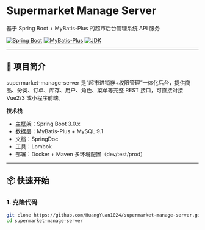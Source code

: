 # Supermarket Manage Server
基于 Spring Boot + MyBatis-Plus 的超市后台管理系统 API 服务

[![Spring Boot](https://img.shields.io/badge/Spring%20Boot-3.0.x-6DB33F?logo=springboot)](https://spring.io/projects/spring-boot)
[![MyBatis-Plus](https://img.shields.io/badge/MyBatis--Plus-3.5.x-FF5722?logo=MyBatis)](https://baomidou.com/)
[![JDK](https://img.shields.io/badge/JDK-17+-green.svg)](https://openjdk.org/)

---

## 🧭 项目简介
supermarket-manage-server 是“超市进销存+权限管理”一体化后台，提供商品、分类、订单、库存、用户、角色、菜单等完整 REST 接口，可直接对接 Vue2/3 或小程序前端。

**技术栈**
- 主框架：Spring Boot 3.0.x
- 数据层：MyBatis-Plus + MySQL 9.1
- 文档：SpringDoc
- 工具：Lombok
- 部署：Docker + Maven 多环境配置（dev/test/prod）

---

## 📦 快速开始
### 1. 克隆代码
```bash
git clone https://github.com/HuangYuan1024/supermarket-manage-server.git
cd supermarket-manage-server
